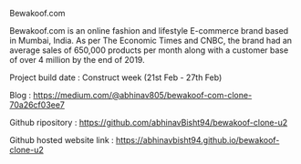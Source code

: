 Bewakoof.com

Bewakoof.com is an online fashion and lifestyle E-commerce brand based in Mumbai, India. As per The Economic Times and CNBC, the brand had an average sales of 650,000 products per month along with a customer base of over 4 million by the end of 2019.


Project build date : Construct week (21st Feb - 27th Feb)

Blog : https://medium.com/@abhinav805/bewakoof-com-clone-70a26cf03ee7

Github ripository : https://github.com/abhinavBisht94/bewakoof-clone-u2

Github hosted website link : https://abhinavbisht94.github.io/bewakoof-clone-u2
